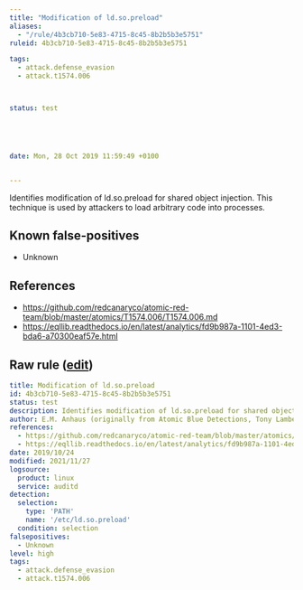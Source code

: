```yaml
---
title: "Modification of ld.so.preload"
aliases:
  - "/rule/4b3cb710-5e83-4715-8c45-8b2b5b3e5751"
ruleid: 4b3cb710-5e83-4715-8c45-8b2b5b3e5751

tags:
  - attack.defense_evasion
  - attack.t1574.006



status: test





date: Mon, 28 Oct 2019 11:59:49 +0100


---
```


Identifies modification of ld.so.preload for shared object injection. This technique is used by attackers to load arbitrary code into processes.

<!--more-->


## Known false-positives

* Unknown



## References

* https://github.com/redcanaryco/atomic-red-team/blob/master/atomics/T1574.006/T1574.006.md
* https://eqllib.readthedocs.io/en/latest/analytics/fd9b987a-1101-4ed3-bda6-a70300eaf57e.html


## Raw rule ([edit](https://github.com/SigmaHQ/sigma/edit/master/rules/linux/auditd/lnx_auditd_ld_so_preload_mod.yml))
```yaml
title: Modification of ld.so.preload
id: 4b3cb710-5e83-4715-8c45-8b2b5b3e5751
status: test
description: Identifies modification of ld.so.preload for shared object injection. This technique is used by attackers to load arbitrary code into processes.
author: E.M. Anhaus (originally from Atomic Blue Detections, Tony Lambert), oscd.community
references:
  - https://github.com/redcanaryco/atomic-red-team/blob/master/atomics/T1574.006/T1574.006.md
  - https://eqllib.readthedocs.io/en/latest/analytics/fd9b987a-1101-4ed3-bda6-a70300eaf57e.html
date: 2019/10/24
modified: 2021/11/27
logsource:
  product: linux
  service: auditd
detection:
  selection:
    type: 'PATH'
    name: '/etc/ld.so.preload'
  condition: selection
falsepositives:
  - Unknown
level: high
tags:
  - attack.defense_evasion
  - attack.t1574.006

```
